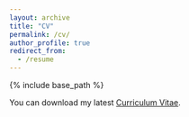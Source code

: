 ```yaml
---
layout: archive
title: "CV"
permalink: /cv/
author_profile: true
redirect_from:
  - /resume
---
```


{% include base_path %}

You can download my latest [Curriculum Vitae](/files/CV.pdf).
